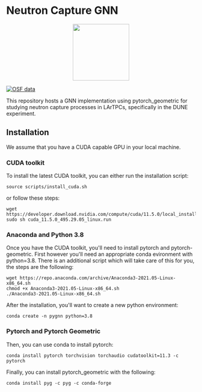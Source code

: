 # Neutron Capture GNN

<p align="center">
  <img height="150" src="https://raw.githubusercontent.com/pyg-team/pytorch_geometric/master/docs/source/_static/img/pyg1.svg?sanitize=true" />
</p>

[![OSF data]()](https://osf.io/u2gzq/?view_only=1d989690eaed4441bf7b263ebd0f879d)

This repository hosts a GNN implementation using pytorch_geometric for studying neutron capture processes in LArTPCs, specifically in the DUNE experiment.

## Installation

We assume that you have a CUDA capable GPU in your local machine.  
### CUDA toolkit
To install the latest CUDA toolkit, you can either run the installation script:
```
source scripts/install_cuda.sh
```
or follow these steps:
```
wget https://developer.download.nvidia.com/compute/cuda/11.5.0/local_installers/cuda_11.5.0_495.29.05_linux.run
sudo sh cuda_11.5.0_495.29.05_linux.run
```
### Anaconda and Python 3.8
Once you have the CUDA toolkit, you'll need to install pytorch and pytorch-geometric.  First however you'll need an appropriate conda evironment with python=3.8.  There is an additional script which will take care of this for you, the steps are the following:
```
wget https://repo.anaconda.com/archive/Anaconda3-2021.05-Linux-x86_64.sh
chmod +x Anaconda3-2021.05-Linux-x86_64.sh
./Anaconda3-2021.05-Linux-x86_64.sh
```
After the installation, you'll want to create a new python environment:
```
conda create -n pygnn python=3.8
```
### Pytorch and Pytorch Geometric
Then, you can use conda to install pytorch:
```
conda install pytorch torchvision torchaudio cudatoolkit=11.3 -c pytorch
```
Finally, you can install pytorch_geometric with the following:
```
conda install pyg -c pyg -c conda-forge
```
